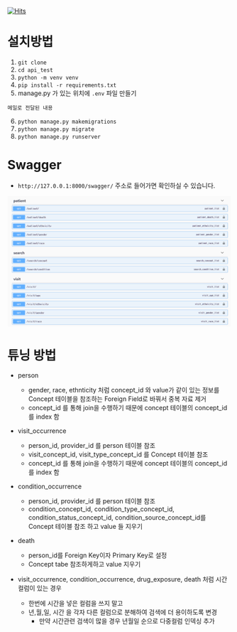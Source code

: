 [![Hits](https://hits.seeyoufarm.com/api/count/incr/badge.svg?url=https%3A%2F%2Fgithub.com%2Fswhan9404%2Fapi_test&count_bg=%2379C83D&title_bg=%23555555&icon=&icon_color=%23E7E7E7&title=hits&edge_flat=false)](https://hits.seeyoufarm.com)     

# 설치방법

1. `git clone`
2. `cd api_test`
3. `python -m venv venv`
4. `pip install -r requirements.txt`
5. manage.py 가 있는 위치에 `.env` 파일 만들기

```
메일로 전달된 내용 
```

6. `python manage.py makemigrations`
7. `python manage.py migrate`
8. `python manage.py runserver`



# Swagger

- `http://127.0.0.1:8000/swagger/` 주소로 들어가면 확인하실 수 있습니다.

![image-20210705002124724](README.assets/image-20210705002124724.png)



# 튜닝 방법

- person

  - gender, race, ethnticity 처럼 concept_id 와 value가 같이 있는 정보를 Concept 테이블을 참조하는 Foreign Field로 바꿔서 중복 자료 제거
  - concept_id 를 통해 join을 수행하기 때문에 concept 테이블의 concept_id 를 index 함

- visit_occurrence

  - person_id, provider_id 를 person 테이블 참조
  - visit_concept_id, visit_type_concept_id 를 Concept 테이블 참조
  - concept_id 를 통해 join을 수행하기 때문에 concept 테이블의 concept_id 를 index 함

- condition_occurrence

  - person_id, provider_id 를 person 테이블 참조
  - condition_concept_id, condition_type_concept_id, condition_status_concept_id, condition_source_concept_id를 Concept 테이블 참조 하고 value 들 지우기

- death

  - person_id를 Foreign Key이자 Primary Key로 설정
  - Concept tabe 참조하게하고 value 지우기






- visit_occurrence, condition_occurrence, drug_exposure, death 처럼 시간 컬럼이 있는 경우
  - 한번에 시간을 넣은 컬럼을 쓰지 말고
  - 년,월,일, 시간 을 각자 다른 컬럼으로 분해하여 검색에 더 용이하도록 변경
    - 만약 시간관련 검색이 많을 경우 년월일 순으로 다중컬럼 인덱싱 추가

